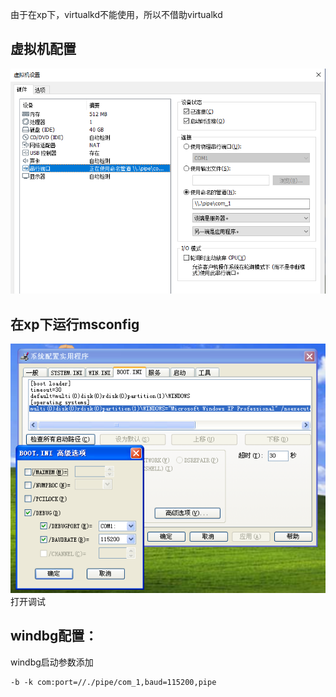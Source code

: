 由于在xp下，virtualkd不能使用，所以不借助virtualkd

## 虚拟机配置

![vm](https://raw.githubusercontent.com/supermanc88/ImageSources/master/1559628616(1).jpg)


## 在xp下运行msconfig

![xp](https://raw.githubusercontent.com/supermanc88/ImageSources/master/1559628917(1).jpg)
打开调试

## windbg配置：

windbg启动参数添加
```shell
-b -k com:port=//./pipe/com_1,baud=115200,pipe
```

